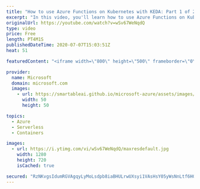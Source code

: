 ```yaml
---
title: "How to use Azure Functions on Kubernetes with KEDA: Part 1 of 2 | Azure Tips and Tricks"
excerpt: "In this video, you'll learn how to use Azure Functions on Kubernetes with KEDA.  For more tips and tricks, visit: https://aka.ms/azuretipsandtricks Get started with 12 months of free services and $200 USD in credit. Create your free account today with Microsoft Azure: https://azure.com/free Azure Documentation"
originalUrl: https://youtube.com/watch?v=wSv67WeNqdQ
type: video
price: Free
length: PT4M1S
publishedDateTime: 2020-07-07T15:03:51Z
heat: 51

featuredContent: "<iframe width=\"800\" height=\"500\" frameborder=\"0\" src=\"https://www.youtube.com/embed/wSv67WeNqdQ\" allow=\"accelerometer; autoplay; encrypted-media; gyroscope; picture-in-picture\" allowfullscreen></iframe>"

provider:
  name: Microsoft
  domain: microsoft.com
  images:
    - url: https://smartableai.github.io/microsoft-azure/assets/images/organizations/microsoft.com-50x50.jpg
      width: 50
      height: 50

topics:
  - Azure
  - Serverless
  - Containers

images:
  - url: https://i.ytimg.com/vi/wSv67WeNqdQ/maxresdefault.jpg
    width: 1280
    height: 720
    isCached: true

secured: "RzNKvgsIdumRGVAgqyLyMoLsdpb8iaBHULrwUXsyi1VAsHsY05yWsNnLtf6H0uNOUTRAbLqEAQamG1ZN4nBfYfXZ6n7/mJpjErLSDuRFyqxqngNhOx6JV+D2KmaLLqSCEWS7Dh/d5Ft8mpGWyZSYuQw97LttvNLy9QTnWk8YC6NLGSUcbBxbv2raMECJcSsf/F/iVC647ee5aQf/JobSb8T0ONrgQDd2L/s73ANh9qt6z1hOkisjvfjUDxsnmhTxeY6KibJdnOD+8Qr7zw2cOZBHt3D0y5gqztY/q/WB+PeGqzH1EnIVyCet14D4+Yzd+W0ljJMOUeq2x2tlsNrHCK3hkx3u6Zv590J8SymfljHGN+eLCbux6JNidGVHsD0LpFC6aOzlNy1V4cTZX25bz3+EYZCrYKs1zVW3pyKOUeM=;Ws0sjZQUH7mkoD4A1lnw4w=="
---
```


